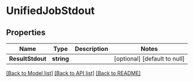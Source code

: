 # UnifiedJobStdout

## Properties
Name | Type | Description | Notes
------------ | ------------- | ------------- | -------------
**ResultStdout** | **string** |  | [optional] [default to null]

[[Back to Model list]](../README.md#documentation-for-models) [[Back to API list]](../README.md#documentation-for-api-endpoints) [[Back to README]](../README.md)

